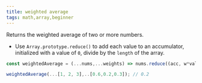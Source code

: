 ```yaml
---
title: weighted average
tags: math,array,beginner
---
```


Returns the weighted average of two or more numbers.

- Use `Array.prototype.reduce()` to add each value to an accumulator, initialized with a value of `0`, divide by the `length` of the array.

```js
const weightedAverage = (...nums,...weights) => nums.reduce((acc, w*val) => acc + w*val, 0) / nums.length;
```

```js
weightedAverage(...[1, 2, 3],..[0.6,0.2,0.3]); // 0.2
```
